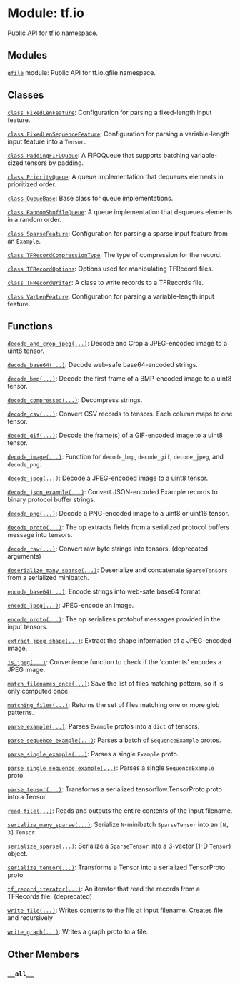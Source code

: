 <div itemscope itemtype="http://developers.google.com/ReferenceObject">
<meta itemprop="name" content="tf.io" />
<meta itemprop="path" content="Stable" />
<meta itemprop="property" content="__all__"/>
</div>

# Module: tf.io

Public API for tf.io namespace.

## Modules

[`gfile`](../tf/io/gfile.md) module: Public API for tf.io.gfile namespace.

## Classes

[`class FixedLenFeature`](../tf/io/FixedLenFeature.md): Configuration for parsing a fixed-length input feature.

[`class FixedLenSequenceFeature`](../tf/io/FixedLenSequenceFeature.md): Configuration for parsing a variable-length input feature into a `Tensor`.

[`class PaddingFIFOQueue`](../tf/queue/PaddingFIFOQueue.md): A FIFOQueue that supports batching variable-sized tensors by padding.

[`class PriorityQueue`](../tf/queue/PriorityQueue.md): A queue implementation that dequeues elements in prioritized order.

[`class QueueBase`](../tf/queue/QueueBase.md): Base class for queue implementations.

[`class RandomShuffleQueue`](../tf/queue/RandomShuffleQueue.md): A queue implementation that dequeues elements in a random order.

[`class SparseFeature`](../tf/io/SparseFeature.md): Configuration for parsing a sparse input feature from an `Example`.

[`class TFRecordCompressionType`](../tf/io/TFRecordCompressionType.md): The type of compression for the record.

[`class TFRecordOptions`](../tf/io/TFRecordOptions.md): Options used for manipulating TFRecord files.

[`class TFRecordWriter`](../tf/io/TFRecordWriter.md): A class to write records to a TFRecords file.

[`class VarLenFeature`](../tf/io/VarLenFeature.md): Configuration for parsing a variable-length input feature.

## Functions

[`decode_and_crop_jpeg(...)`](../tf/io/decode_and_crop_jpeg.md): Decode and Crop a JPEG-encoded image to a uint8 tensor.

[`decode_base64(...)`](../tf/io/decode_base64.md): Decode web-safe base64-encoded strings.

[`decode_bmp(...)`](../tf/io/decode_bmp.md): Decode the first frame of a BMP-encoded image to a uint8 tensor.

[`decode_compressed(...)`](../tf/io/decode_compressed.md): Decompress strings.

[`decode_csv(...)`](../tf/io/decode_csv.md): Convert CSV records to tensors. Each column maps to one tensor.

[`decode_gif(...)`](../tf/io/decode_gif.md): Decode the frame(s) of a GIF-encoded image to a uint8 tensor.

[`decode_image(...)`](../tf/io/decode_image.md): Function for `decode_bmp`, `decode_gif`, `decode_jpeg`, and `decode_png`.

[`decode_jpeg(...)`](../tf/io/decode_jpeg.md): Decode a JPEG-encoded image to a uint8 tensor.

[`decode_json_example(...)`](../tf/io/decode_json_example.md): Convert JSON-encoded Example records to binary protocol buffer strings.

[`decode_png(...)`](../tf/io/decode_png.md): Decode a PNG-encoded image to a uint8 or uint16 tensor.

[`decode_proto(...)`](../tf/io/decode_proto.md): The op extracts fields from a serialized protocol buffers message into tensors.

[`decode_raw(...)`](../tf/decode_raw.md): Convert raw byte strings into tensors. (deprecated arguments)

[`deserialize_many_sparse(...)`](../tf/io/deserialize_many_sparse.md): Deserialize and concatenate `SparseTensors` from a serialized minibatch.

[`encode_base64(...)`](../tf/io/encode_base64.md): Encode strings into web-safe base64 format.

[`encode_jpeg(...)`](../tf/io/encode_jpeg.md): JPEG-encode an image.

[`encode_proto(...)`](../tf/io/encode_proto.md): The op serializes protobuf messages provided in the input tensors.

[`extract_jpeg_shape(...)`](../tf/io/extract_jpeg_shape.md): Extract the shape information of a JPEG-encoded image.

[`is_jpeg(...)`](../tf/io/is_jpeg.md): Convenience function to check if the 'contents' encodes a JPEG image.

[`match_filenames_once(...)`](../tf/io/match_filenames_once.md): Save the list of files matching pattern, so it is only computed once.

[`matching_files(...)`](../tf/io/matching_files.md): Returns the set of files matching one or more glob patterns.

[`parse_example(...)`](../tf/io/parse_example.md): Parses `Example` protos into a `dict` of tensors.

[`parse_sequence_example(...)`](../tf/io/parse_sequence_example.md): Parses a batch of `SequenceExample` protos.

[`parse_single_example(...)`](../tf/io/parse_single_example.md): Parses a single `Example` proto.

[`parse_single_sequence_example(...)`](../tf/io/parse_single_sequence_example.md): Parses a single `SequenceExample` proto.

[`parse_tensor(...)`](../tf/io/parse_tensor.md): Transforms a serialized tensorflow.TensorProto proto into a Tensor.

[`read_file(...)`](../tf/io/read_file.md): Reads and outputs the entire contents of the input filename.

[`serialize_many_sparse(...)`](../tf/io/serialize_many_sparse.md): Serialize `N`-minibatch `SparseTensor` into an `[N, 3]` `Tensor`.

[`serialize_sparse(...)`](../tf/io/serialize_sparse.md): Serialize a `SparseTensor` into a 3-vector (1-D `Tensor`) object.

[`serialize_tensor(...)`](../tf/io/serialize_tensor.md): Transforms a Tensor into a serialized TensorProto proto.

[`tf_record_iterator(...)`](../tf/io/tf_record_iterator.md): An iterator that read the records from a TFRecords file. (deprecated)

[`write_file(...)`](../tf/io/write_file.md): Writes contents to the file at input filename. Creates file and recursively

[`write_graph(...)`](../tf/io/write_graph.md): Writes a graph proto to a file.

## Other Members

<h3 id="__all__"><code>__all__</code></h3>

